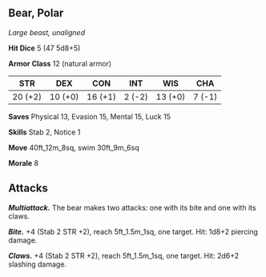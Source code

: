 ## Bear, Polar

*Large beast, unaligned*

**Hit Dice** 5 (47 5d8+5)

**Armor Class** 12 (natural armor)

| STR     | DEX     | CON     | INT     | WIS     | CHA     |
|---------|---------|---------|---------|---------|---------|
| 20 (+2) | 10 (+0) | 16 (+1) |  2 (-2) | 13 (+0) |  7 (-1) |

**Saves** Physical 13, Evasion 15, Mental 15, Luck 15

**Skills** Stab 2, Notice 1

**Move** 40ft_12m_8sq, swim 30ft_9m_6sq

**Morale** 8

## Attacks

***Multiattack.*** The bear makes two attacks: one with its bite and one with its claws.

***Bite.*** +4 (Stab 2 STR +2), reach 5ft_1.5m_1sq, one target. Hit: 1d8+2 piercing damage.

***Claws.*** +4 (Stab 2 STR +2), reach 5ft_1.5m_1sq, one target. Hit: 2d6+2 slashing damage.

